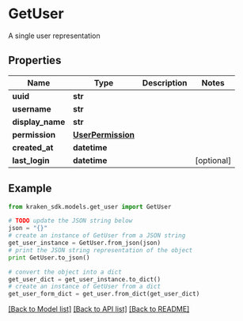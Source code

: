 # GetUser

A single user representation

## Properties
Name | Type | Description | Notes
------------ | ------------- | ------------- | -------------
**uuid** | **str** |  | 
**username** | **str** |  | 
**display_name** | **str** |  | 
**permission** | [**UserPermission**](UserPermission.md) |  | 
**created_at** | **datetime** |  | 
**last_login** | **datetime** |  | [optional] 

## Example

```python
from kraken_sdk.models.get_user import GetUser

# TODO update the JSON string below
json = "{}"
# create an instance of GetUser from a JSON string
get_user_instance = GetUser.from_json(json)
# print the JSON string representation of the object
print GetUser.to_json()

# convert the object into a dict
get_user_dict = get_user_instance.to_dict()
# create an instance of GetUser from a dict
get_user_form_dict = get_user.from_dict(get_user_dict)
```
[[Back to Model list]](../README.md#documentation-for-models) [[Back to API list]](../README.md#documentation-for-api-endpoints) [[Back to README]](../README.md)


